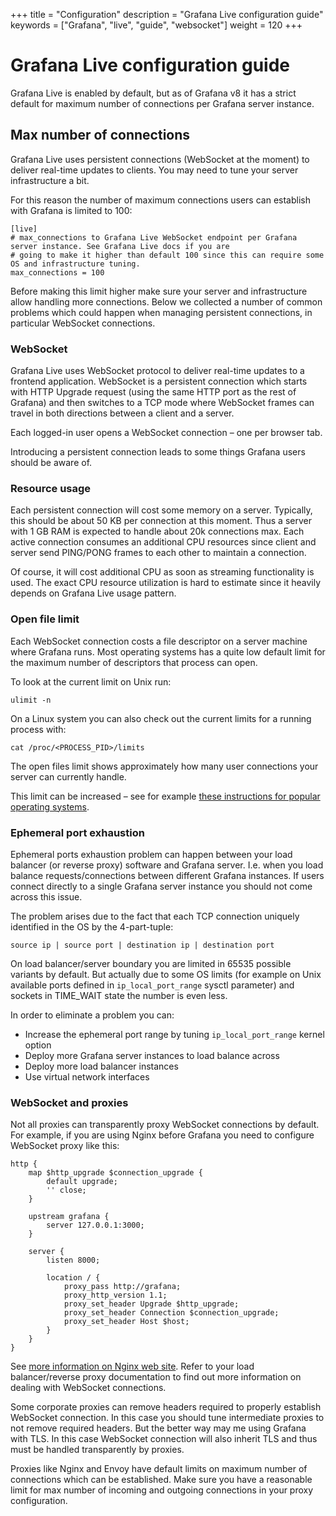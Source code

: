 +++
title = "Configuration"
description = "Grafana Live configuration guide"
keywords = ["Grafana", "live", "guide", "websocket"]
weight = 120
+++

# Grafana Live configuration guide

Grafana Live is enabled by default, but as of Grafana v8 it has a strict default for maximum number of connections per Grafana server instance. 

## Max number of connections

Grafana Live uses persistent connections (WebSocket at the moment) to deliver real-time updates to clients. You may need to tune your server infrastructure a bit.

For this reason the number of maximum connections users can establish with Grafana is limited to 100:

```
[live]
# max_connections to Grafana Live WebSocket endpoint per Grafana server instance. See Grafana Live docs if you are
# going to make it higher than default 100 since this can require some OS and infrastructure tuning.
max_connections = 100
```

Before making this limit higher make sure your server and infrastructure allow handling more connections. Below we collected a number of common problems which could happen when managing persistent connections, in particular WebSocket connections.

### WebSocket

Grafana Live uses WebSocket protocol to deliver real-time updates to a frontend application. WebSocket is a persistent connection which starts with HTTP Upgrade request (using the same HTTP port as the rest of Grafana) and then switches to a TCP mode where WebSocket frames can travel in both directions between a client and a server.

Each logged-in user opens a WebSocket connection – one per browser tab.

Introducing a persistent connection leads to some things Grafana users should be aware of.

### Resource usage

Each persistent connection will cost some memory on a server. Typically, this should be about 50 KB per connection at this moment. Thus a server with 1 GB RAM is expected to handle about 20k connections max. Each active connection consumes an additional CPU resources since client and server send PING/PONG frames to each other to maintain a connection.

Of course, it will cost additional CPU as soon as streaming functionality is used. The exact CPU resource utilization is hard to estimate since it heavily depends on Grafana Live usage pattern.

### Open file limit

Each WebSocket connection costs a file descriptor on a server machine where Grafana runs. Most operating systems has a quite low default limit for the maximum number of descriptors that process can open.

To look at the current limit on Unix run:

```
ulimit -n
```

On a Linux system you can also check out the current limits for a running process with:

```
cat /proc/<PROCESS_PID>/limits
```

The open files limit shows approximately how many user connections your server can currently handle.

This limit can be increased – see for example [these instructions for popular operating systems](https://docs.riak.com/riak/kv/2.2.3/using/performance/open-files-limit.1.html).

### Ephemeral port exhaustion

Ephemeral ports exhaustion problem can happen between your load balancer (or reverse proxy) software and Grafana server. I.e. when you load balance requests/connections between different Grafana instances. If users connect directly to a single Grafana server instance you should not come across this issue.

The problem arises due to the fact that each TCP connection uniquely identified in the OS by the 4-part-tuple:

```
source ip | source port | destination ip | destination port
```

On load balancer/server boundary you are limited in 65535 possible variants by default. But actually due to some OS limits (for example on Unix available ports defined in `ip_local_port_range` sysctl parameter) and sockets in TIME_WAIT state the number is even less.

In order to eliminate a problem you can:

* Increase the ephemeral port range by tuning `ip_local_port_range` kernel option
* Deploy more Grafana server instances to load balance across
* Deploy more load balancer instances
* Use virtual network interfaces

### WebSocket and proxies

Not all proxies can transparently proxy WebSocket connections by default. For example, if you are using Nginx before Grafana you need to configure WebSocket proxy like this:

```
http {
    map $http_upgrade $connection_upgrade {
        default upgrade;
        '' close;
    }
 
    upstream grafana {
        server 127.0.0.1:3000;
    }
 
    server {
        listen 8000;

        location / {
            proxy_pass http://grafana;
            proxy_http_version 1.1;
            proxy_set_header Upgrade $http_upgrade;
            proxy_set_header Connection $connection_upgrade;
            proxy_set_header Host $host;
        }
    }
}
```

See [more information on Nginx web site](https://www.nginx.com/blog/websocket-nginx/). Refer to your load balancer/reverse proxy documentation to find out more information on dealing with WebSocket connections.

Some corporate proxies can remove headers required to properly establish WebSocket connection. In this case you should tune intermediate proxies to not remove required headers. But the better way may me using Grafana with TLS. In this case WebSocket connection will also inherit TLS and thus must be handled transparently by proxies.

Proxies like Nginx and Envoy have default limits on maximum number of connections which can be established. Make sure you have a reasonable limit for max number of incoming and outgoing connections in your proxy configuration.
